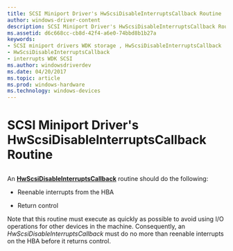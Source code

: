```yaml
---
title: SCSI Miniport Driver's HwScsiDisableInterruptsCallback Routine
author: windows-driver-content
description: SCSI Miniport Driver's HwScsiDisableInterruptsCallback Routine
ms.assetid: d6c668cc-cb8d-42f4-a6e0-74bbd8b1b27a
keywords:
- SCSI miniport drivers WDK storage , HwScsiDisableInterruptsCallback
- HwScsiDisableInterruptsCallback
- interrupts WDK SCSI
ms.author: windowsdriverdev
ms.date: 04/20/2017
ms.topic: article
ms.prod: windows-hardware
ms.technology: windows-devices
---
```


# SCSI Miniport Driver's HwScsiDisableInterruptsCallback Routine


## <span id="ddk_scsi_miniport_drivers_hwscsidisableinterruptscallback_routine_kg"></span><span id="DDK_SCSI_MINIPORT_DRIVERS_HWSCSIDISABLEINTERRUPTSCALLBACK_ROUTINE_KG"></span>


An [**HwScsiDisableInterruptsCallback**](https://msdn.microsoft.com/library/windows/hardware/ff557288) routine should do the following:

-   Reenable interrupts from the HBA

-   Return control

Note that this routine must execute as quickly as possible to avoid using I/O operations for other devices in the machine. Consequently, an *HwScsiDisableInterruptsCallback* must do no more than reenable interrupts on the HBA before it returns control.

 

 




